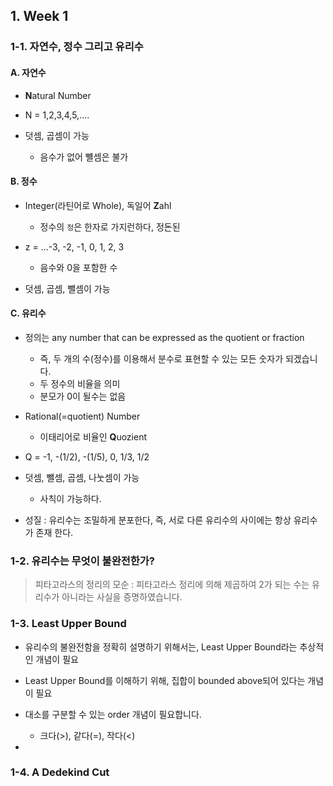 ## 1. Week 1 

### 1-1. 자연수, 정수 그리고 유리수

#### A. 자연수 

- **N**atural Number

- N = 1,2,3,4,5,....

- 덧셈, 곱셈이 가능 
    - 음수가 없어 뺼셈은 불가 

#### B. 정수 

- Integer(라틴어로 Whole), 독일어 **Z**ahl
    - 정수의 `정`은 한자로 가지런하다, 정돈된
    
- z = ...-3, -2, -1, 0, 1, 2, 3
    - 음수와 0을 포함한 수 

- 덧셈, 곱셈, 뺄셈이 가능 

#### C. 유리수 

- 정의는 any number that can be expressed as the quotient or fraction
    - 즉, 두 개의 수(정수)를 이용해서 분수로 표현할 수 있는 모든 숫자가 되겠습니다.
    - 두 정수의 비율을 의미 
    - 분모가 0이 될수는 없음
    

- Rational(=quotient) Number
    - 이태리어로 비율인 **Q**uozient

    
- Q = -1, -(1/2), -(1/5), 0, 1/3, 1/2


- 덧셈, 뺄셈, 곱셈, 나눗셈이 가능 
    - 사칙이 가능하다. 

- 성질 : 유리수는 조밀하게 분포한다, 즉, 서로 다른 유리수의 사이에는 항상 유리수가 존재 한다. 


### 1-2. 유리수는 무엇이 불완전한가?


> 피타고라스의 정리의 모순 : 피타고라스 정리에 의해 제곱하여 2가 되는 수는 유리수가 아니라는 사실을 증명하였습니다.

### 1-3. Least Upper Bound

- 유리수의 불완전함을 정확히 설명하기 위해서는, Least Upper Bound라는 추상적인 개념이 필요

- Least Upper Bound를 이해하기 위해, 집합이 bounded above되어 있다는 개념이 필요

- 대소를 구분할 수 있는 order 개념이 필요합니다.
    - 크다(>), 같다(=), 작다(<)
    
-  


### 1-4. A Dedekind Cut
